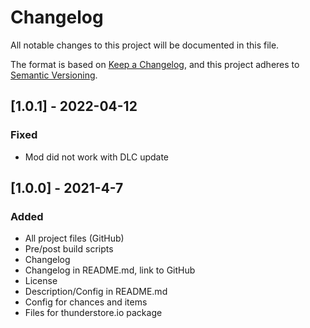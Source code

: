 # Changelog

All notable changes to this project will be documented in this file.

The format is based on [Keep a Changelog](https://keepachangelog.com/en/1.0.0/),
and this project adheres to [Semantic Versioning](https://semver.org/spec/v2.0.0.html).

## [1.0.1] - 2022-04-12
### Fixed
-  Mod did not work with DLC update

## [1.0.0] - 2021-4-7
### Added
- All project files (GitHub)
- Pre/post build scripts
- Changelog
- Changelog in README.md, link to GitHub
- License
- Description/Config in README.md
- Config for chances and items
- Files for thunderstore.io package
